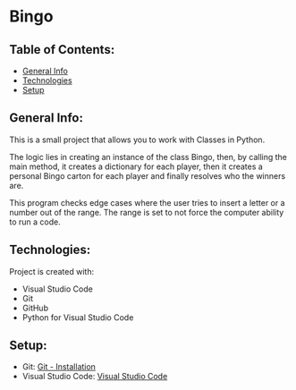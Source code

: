 # Bingo

## Table of Contents:

* [General Info](#general-info)
* [Technologies](#techonologies)
* [Setup](#setup)

## General Info:

This is a small project that allows you to work with Classes in Python. 

The logic lies in creating an instance of the class Bingo, then, by calling the main method, it creates a dictionary for each player, then it creates a personal Bingo carton for each player and finally resolves who the winners are.

This program checks edge cases where the user tries to insert a letter or a number out of the range. The range is set to not force the computer ability to run a code.

## Technologies:

Project is created with:
* Visual Studio Code
* Git
* GitHub
* Python for Visual Studio Code

## Setup:

* Git: [Git - Installation](https://git-scm.com/book/en/v2/Getting-Started-Installing-Git)
* Visual Studio Code: [Visual Studio Code](https://code.visualstudio.com)
